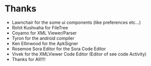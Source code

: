 # Thanks

- Lawnchair for the some ui components (like preferences etc...)
- Rohit Kushvaha for FileTree
- Coyamo for XML Viewer/Parser
- Tyron for the android compiler
- Ken Ellinwood for the ApkSigner
- Rosemoe Sora Editor for the Sora Code Editor
- Vivek for the XMLViewer Code Editor (Editor of see code Activity)
- Thanks for All!!!!